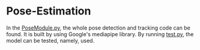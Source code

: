 # Pose-Estimation

In the [PoseModule.py](PoseModule.py), the whole pose detection and tracking code can be found. It is built by using Google's mediapipe library. By running [test.py](test.py), the model can be tested, namely, used.
